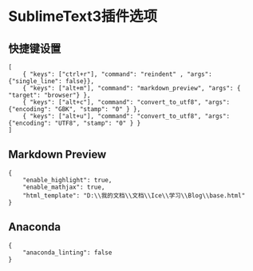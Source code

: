 SublimeText3插件选项
====================

## 快捷键设置
```
[
	{ "keys": ["ctrl+r"], "command": "reindent" , "args":{"single_line": false}},
	{ "keys": ["alt+m"], "command": "markdown_preview", "args": { "target": "browser"} },
	{ "keys": ["alt+c"], "command": "convert_to_utf8", "args": {"encoding": "GBK", "stamp": "0" } },
	{ "keys": ["alt+u"], "command": "convert_to_utf8", "args": {"encoding": "UTF8", "stamp": "0" } }
]
```

## Markdown Preview
```
{
	"enable_highlight": true,
	"enable_mathjax": true,
	"html_template": "D:\\我的文档\\文档\\Ice\\学习\\Blog\\base.html"
}
```

## Anaconda
```
{
	"anaconda_linting": false
}
```